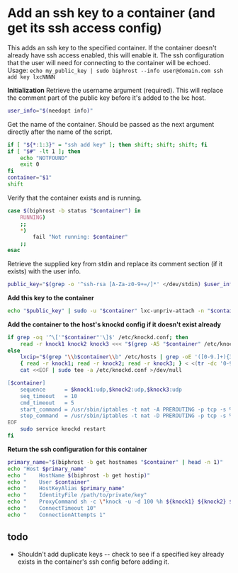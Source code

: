 # Add an ssh key to a container (and get its ssh access config)

This adds an ssh key to the specified container. If the container doesn't already have ssh access enabled, this will enable it. The ssh configuration that the user will need for connecting to the container will be echoed. Usage: `echo my_public_key | sudo biphrost --info user@domain.com ssh add key lxcNNNN`

**Initialization**
Retrieve the username argument (required). This will replace the comment part of the public key before it's added to the lxc host.
```bash
user_info="$(needopt info)"
```

Get the name of the container. Should be passed as the next argument directly after the name of the script.
```bash
if [ "${*:1:3}" = "ssh add key" ]; then shift; shift; shift; fi
if [ "$#" -lt 1 ]; then
    echo "NOTFOUND"
	exit 0
fi
container="$1"
shift
```

Verify that the container exists and is running.
```bash
case $(biphrost -b status "$container") in
    RUNNING)
    ;;
    *)
        fail "Not running: $container"
    ;;
esac
```

Retrieve the supplied key from stdin and replace its comment section (if it exists) with the user info.
```bash
public_key="$(grep -o '^ssh-rsa [A-Za-z0-9+=/]*' </dev/stdin) $user_info $(date '+%Y-%m-%d')"
```


**Add this key to the container**
```bash
echo "$public_key" | sudo -u "$container" lxc-unpriv-attach -n "$container" -e -- sh -c "mkdir -p /home/$container/.ssh && tee -a /home/$container/.ssh/authorized_keys >/dev/null && chown -R $container:$container /home/$container/.ssh && chmod 0700 /home/$container/.ssh && chmod 0600 /home/$container/.ssh/authorized_keys"
```

**Add the container to the host's knockd config if it doesn't exist already**
```bash
if grep -oq '^\['"$container"'\]$' /etc/knockd.conf; then
    read -r knock1 knock2 knock3 <<< "$(grep -A5 "$container" /etc/knockd.conf | grep -Po '([0-9]+:udp,?)*' | grep -Po '[0-9]+' | tr -dc '0-9\n' | grep -Po '[0-9 ]+' | tr '\n' ' ')"
else
    lxcip="$(grep "\\b$container\\b" /etc/hosts | grep -oE '([0-9.]+){3}\.[0-9]+(?\b)')"
    { read -r knock1; read -r knock2; read -r knock3; } < <(tr -dc '0-9' </dev/urandom | head -c 1000 | grep -o '[2-8][0-9][0-9][0-9]' | head -n 3)
    cat <<EOF | sudo tee -a /etc/knockd.conf >/dev/null

[$container]
    sequence      = $knock1:udp,$knock2:udp,$knock3:udp
    seq_timeout   = 10
    cmd_timeout   = 5
    start_command = /usr/sbin/iptables -t nat -A PREROUTING -p tcp -s %IP% --dport 22 -j DNAT --to-destination $lxcip:22
    stop_command  = /usr/sbin/iptables -t nat -D PREROUTING -p tcp -s %IP% --dport 22 -j DNAT --to-destination $lxcip:22
EOF
    sudo service knockd restart
fi
```

**Return the ssh configuration for this container**
```bash
primary_name="$(biphrost -b get hostnames "$container" | head -n 1)"
echo "Host $primary_name"
echo "    HostName $(biphrost -b get hostip)"
echo "    User $container"
echo "    HostKeyAlias $primary_name"
echo "    IdentityFile /path/to/private/key"
echo "    ProxyCommand sh -c \"knock -u -d 100 %h ${knock1} ${knock2} ${knock3}; sleep 1; nc %h %p\""
echo "    ConnectTimeout 10"
echo "    ConnectionAttempts 1"
```


## todo

* Shouldn't add duplicate keys -- check to see if a specified key already exists in the container's ssh config before adding it.